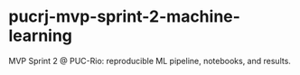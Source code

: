 # pucrj-mvp-sprint-2-machine-learning
MVP Sprint 2 @ PUC-Rio: reproducible ML pipeline, notebooks, and results.
